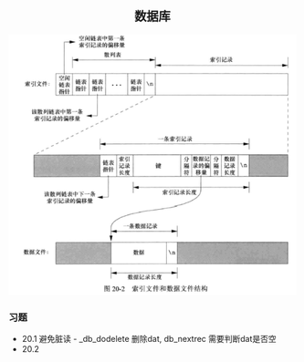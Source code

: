 ## <center>数据库</center>

![database](../../image/database.png)

### 习题
* 20.1
避免脏读 - _db_dodelete 删除dat, db_nextrec 需要判断dat是否空
* 20.2 
